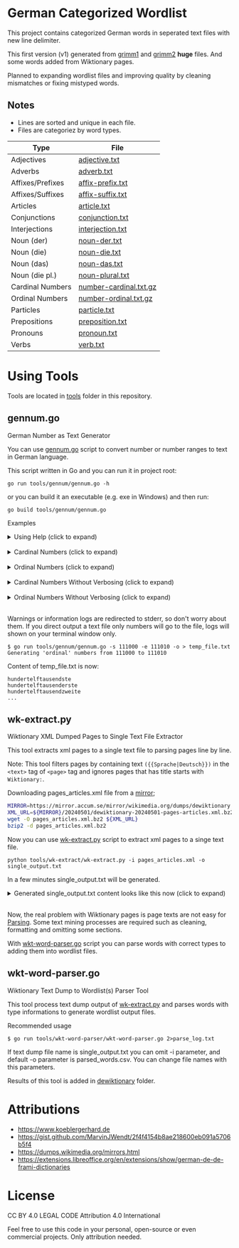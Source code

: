 # German Categorized Wordlist

This project contains categorized German words in seperated text files with new line delimiter.

This first version (v1) generated from [grimm1](https://www.koeblergerhard.de/grimm1.htm) 
and [grimm2](https://www.koeblergerhard.de/grimm2.htm) **huge** files. And some words added 
from Wiktionary pages.

Planned to expanding wordlist files and improving quality by cleaning mismatches or fixing mistyped words.


## Notes
* Lines are sorted and unique in each file.
* Files are categoriez by word types.

| Type             | File                                                |
| ---------------- | --------------------------------------------------- |
| Adjectives       | [adjective.txt](v1/adjective.txt)                   |
| Adverbs          | [adverb.txt](v1/adverb.txt)                         |
| Affixes/Prefixes | [affix-prefix.txt](v1/affix-prefix.txt)             |
| Affixes/Suffixes | [affix-suffix.txt](v1/affix-suffix.txt)             |
| Articles         | [article.txt](v1/article.txt)                       |
| Conjunctions     | [conjunction.txt](v1/conjunction.txt)               |
| Interjections    | [interjection.txt](v1/interjection.txt)             |
| Noun (der)       | [noun-der.txt](v1/noun-der.txt)                     |
| Noun (die)       | [noun-die.txt](v1/noun-die.txt)                     |
| Noun (das)       | [noun-das.txt](v1/noun-das.txt)                     |
| Noun (die pl.)   | [noun-plural.txt](v1/noun-plural.txt)               |
| Cardinal Numbers | [number-cardinal.txt.gz](v1/number-cardinal.txt.gz) |
| Ordinal Numbers  | [number-ordinal.txt.gz](v1/number-ordinal.txt.gz)   |
| Particles        | [particle.txt](v1/particle.txt)                     |
| Prepositions     | [preposition.txt](v1/preposition.txt)               |
| Pronouns         | [pronoun.txt](v1/pronoun.txt)                       |
| Verbs            | [verb.txt](v1/verb.txt)                             |


# Using Tools
Tools are located in [tools](tools/) folder in this repository.

## gennum.go
German Number as Text Generator

You can use [gennum.go](tools/gennum/gennum.go) script to convert number or
number ranges to text in German language.

This script written in Go and you can run it in project root:
```
go run tools/gennum/gennum.go -h
```

or you can build it an executable (e.g. exe in Windows) and then run:
```
go build tools/gennum/gennum.go
```

Examples

<details>
<summary>Using Help (click to expand)</summary>

```
$ go run tools/gennum/gennum.go -h                          
Usage:
  -d    print number also in digits at the beginning of the line
  -e int
        count until value
  -ein
        verbose ein in einhundert, eintausend etc.
  -h    show usage help
  -o    print ordinal numbers instad of cardinals
  -p    use parentheses in (ein)hundert, tausend(und)zwei etc.
  -s int
        start number from
  -und
        verbose und in hundertundeins, tausendundzwei etc.
```
</details>

<br/>

<details>
<summary>Cardinal Numbers (click to expand)</summary>

```
$ go run tools/gennum/gennum.go -s 1000 -e 1010 -ein -und -p -d
Verbose on: (ein), (und)
Generating 'cardinal' numbers from 1000 to 1010
1000 = (ein)tausend
1001 = (ein)tausend(und)eins
1002 = (ein)tausend(und)zwei
1003 = (ein)tausend(und)drei
1004 = (ein)tausend(und)vier
1005 = (ein)tausend(und)fünf
1006 = (ein)tausend(und)sechs
1007 = (ein)tausend(und)sieben
1008 = (ein)tausend(und)acht
1009 = (ein)tausend(und)neun
1010 = (ein)tausend(und)zehn
```
</details>

<br/>

<details>
<summary>Ordinal Numbers (click to expand)</summary>

```
$ go run tools/gennum/gennum.go -s 1000 -e 1010 -ein -und -p -d -o
Verbose on: (ein), (und)
Generating 'ordinal' numbers from 1000 to 1010
1000 = (ein)tausendste
1001 = (ein)tausend(und)erste
1002 = (ein)tausend(und)zweite
1003 = (ein)tausend(und)dritte
1004 = (ein)tausend(und)vierte
1005 = (ein)tausend(und)fünfte
1006 = (ein)tausend(und)sechste
1007 = (ein)tausend(und)siebte
1008 = (ein)tausend(und)achte
1009 = (ein)tausend(und)neunte
1010 = (ein)tausend(und)zehnte
```
</details>

<br/>

<details>
<summary>Cardinal Numbers Without Verbosing (click to expand)</summary>

```
$ go run tools/gennum/gennum.go -s 111000 -e 111010
Generating 'cardinal' numbers from 111000 to 111010
hundertelftausend
hundertelftausendeins
hundertelftausendzwei
hundertelftausenddrei
hundertelftausendvier
hundertelftausendfünf
hundertelftausendsechs
hundertelftausendsieben
hundertelftausendacht
hundertelftausendneun
hundertelftausendzehn
```
</details>

<br/>

<details>
<summary>Ordinal Numbers Without Verbosing (click to expand)</summary>

```
$ go run tools/gennum/gennum.go -s 111000 -e 111010 -o
Generating 'ordinal' numbers from 111000 to 111010
hundertelftausendste
hundertelftausenderste
hundertelftausendzweite
hundertelftausenddritte
hundertelftausendvierte
hundertelftausendfünfte
hundertelftausendsechste
hundertelftausendsiebte
hundertelftausendachte
hundertelftausendneunte
hundertelftausendzehnte
```
</details>

<br/>

Warnings or information logs are redirected to stderr, so don't worry 
about them.  If you direct output a text file only numbers will go to 
the file, logs will shown on your terminal window only.

```
$ go run tools/gennum/gennum.go -s 111000 -e 111010 -o > temp_file.txt
Generating 'ordinal' numbers from 111000 to 111010
```

Content of temp_file.txt is now:
```
hundertelftausendste
hundertelftausenderste
hundertelftausendzweite
...
```

## wk-extract.py
Wiktionary XML Dumped Pages to Single Text File Extractor

This tool extracts xml pages to a single text file to parsing pages line by line.

Note: This tool filters pages by containing text `({{Sprache|Deutsch}})` in the 
`<text>` tag of `<page>` tag and ignores pages that has title starts with `Wiktionary:`.

Downloading pages_articles.xml file from a [mirror](https://dumps.wikimedia.org/mirrors.html);

```bash
MIRROR=https://mirror.accum.se/mirror/wikimedia.org/dumps/dewiktionary
XML_URL=${MIRROR}/20240501/dewiktionary-20240501-pages-articles.xml.bz2
wget -O pages_articles.xml.bz2 ${XML_URL}
bzip2 -d pages_articles.xml.bz2
```

Now you can use [wk-extract.py](tools/wk-extract/wk-extract.py) script to extract xml pages to a singe text file.

```
python tools/wk-extract/wk-extract.py -i pages_articles.xml -o single_output.txt
```

In a few minutes single_output.txt will be generated.

<details>
<summary>Generated single_output.txt content looks like this now (click to expand)</summary>

```
/*---------- title: Hallo, id: 555, parent_id: 9730726 ----------*/

{{Siehe auch|[[hallo]], [[halló]]}}
== Hallo ({{Sprache|Deutsch}}) ==
=== {{Wortart|Substantiv|Deutsch}}, {{n}} ===

{{Deutsch Substantiv Übersicht
|Genus=n
|Nominativ Singular=Hallo
|Nominativ Plural=Hallos
|Genitiv Singular=Hallos
|Genitiv Plural=Hallos
(... there are more lines after this line)

{{Referenzen}}
:[1] {{Ref-Duden}}
:[1] {{Ref-DWDS}}
:[1] {{Ref-UniLeipzig}}

{{Quellen}}

{{Ähnlichkeiten 1|[[Hall]], [[halle]], [[Halle]], [[Halo]], [[Holle]]|Anagramme=[[holla]]}}

/*---------- title: Subfamilia, id: 674, parent_id: 9304491 ----------*/

== Subfamilia ({{Sprache|Deutsch}}) ==
=== {{Wortart|Substantiv|Deutsch}}, {{f}} ===

(... there are too many lines after this line)
```
</details>

<br/>

Now, the real problem with Wiktionary pages is page texts are not easy for
[Parsing](https://en.wiktionary.org/wiki/Wiktionary:Parsing). Some text mining 
processes are required such as cleaning, formatting and omitting some sections.

With [wkt-word-parser.go](tools/wkt-wordparser/wkt-word-parser.go) script you can
parse words with correct types to adding them into wordlist files.


## wkt-word-parser.go
Wiktionary Text Dump to Wordlist(s) Parser Tool

This tool process text dump output of [wk-extract.py](tools/wk-extract/wk-extract.py) 
and parses words with type informations to generate wordlist output files. 

Recommended usage
```
$ go run tools/wkt-word-parser/wkt-word-parser.go 2>parse_log.txt
```

If text dump file name is single_output.txt you can omit -i parameter, and default
-o parameter is parsed_words.csv. You can change file names with this parameters.

Results of this tool is added in [dewiktionary](dewiktionary/) folder.


# Attributions
* https://www.koeblergerhard.de
* https://gist.github.com/MarvinJWendt/2f4f4154b8ae218600eb091a5706b5f4
* https://dumps.wikimedia.org/mirrors.html
* https://extensions.libreoffice.org/en/extensions/show/german-de-de-frami-dictionaries


# License
CC BY 4.0 LEGAL CODE
Attribution 4.0 International

Feel free to use this code in your personal, open-source or even 
commercial projects. Only attribution needed.